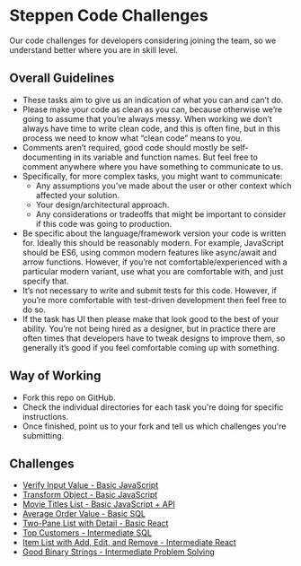 # Steppen Code Challenges

Our code challenges for developers considering joining the team, so we understand better where you are in skill level.

## Overall Guidelines

- These tasks aim to give us an indication of what you can and can’t do.
- Please make your code as clean as you can, because otherwise we’re going to assume that you’re always messy. When working we don’t always have time to write clean code, and this is often fine, but in this process we need to know what “clean code” means to you.
- Comments aren’t required, good code should mostly be self-documenting in its variable and function names. But feel free to comment anywhere where you have something to communicate to us.
- Specifically, for more complex tasks, you might want to communicate:
    - Any assumptions you’ve made about the user or other context which affected your solution.
    - Your design/architectural approach.
    - Any considerations or tradeoffs that might be important to consider if this code was going to production.
- Be specific about the language/framework version your code is written for. Ideally this should be reasonably modern. For example, JavaScript should be ES6, using common modern features like async/await and arrow functions. However, if you’re not comfortable/experienced with a particular modern variant, use what you are comfortable with, and just specify that.
- It’s not necessary to write and submit tests for this code. However, if you’re more comfortable with test-driven development then feel free to do so.
- If the task has UI then please make that look good to the best of your ability. You’re not being hired as a designer, but in practice there are often times that developers have to tweak designs to improve them, so generally it’s good if you feel comfortable coming up with something.

## Way of Working

- Fork this repo on GitHub.
- Check the individual directories for each task you're doing for specific instructions.
- Once finished, point us to your fork and tell us which challenges you're submitting.

## Challenges

* [Verify Input Value - Basic JavaScript](https://github.com/SteppenApp/SteppenCodeChallenges/blob/main/verify-input-value)
* [Transform Object - Basic JavaScript](https://github.com/SteppenApp/SteppenCodeChallenges/blob/main/transform-object)
* [Movie Titles List - Basic JavaScript + API](https://github.com/SteppenApp/SteppenCodeChallenges/blob/main/movie-titles-list)
* [Average Order Value - Basic SQL](https://github.com/SteppenApp/SteppenCodeChallenges/blob/main/average-order-value)
* [Two-Pane List with Detail - Basic React](https://github.com/SteppenApp/SteppenCodeChallenges/blob/main/two-pane-list)
* [Top Customers - Intermediate SQL](https://github.com/SteppenApp/SteppenCodeChallenges/blob/main/top-customers)
* [Item List with Add, Edit, and Remove - Intermediate React](https://github.com/SteppenApp/SteppenCodeChallenges/blob/main/item-list-with-features)
* [Good Binary Strings - Intermediate Problem Solving](https://github.com/SteppenApp/SteppenCodeChallenges/blob/main/good-binary-strings)

